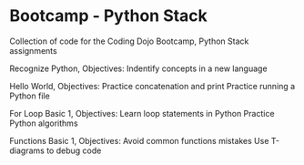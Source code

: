 # Bootcamp - Python Stack
Collection of code for the Coding Dojo Bootcamp, Python Stack assignments

Recognize Python, Objectives:
    Indentify concepts in a new language

Hello World, Objectives:
    Practice concatenation and print
    Practice running a Python file

For Loop Basic 1, Objectives:
    Learn loop statements in Python
    Practice Python algorithms

Functions Basic 1, Objectives:
    Avoid common functions mistakes
    Use T-diagrams to debug code